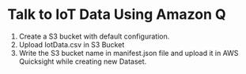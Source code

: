 # Talk to IoT Data Using Amazon Q
1. Create a S3 bucket with default configuration.
2. Upload IotData.csv in S3 Bucket
3. Write the S3 bucket name in manifest.json file and upload it in AWS Quicksight while creating new Dataset.
   
